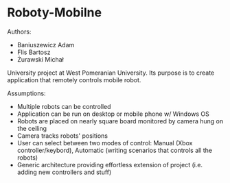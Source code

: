 # Roboty-Mobilne

Authors:

- Baniuszewicz Adam
- Flis Bartosz
- Żurawski Michał

University project at West Pomeranian University. Its purpose is to create application that remotely controls mobile robot.

Assumptions:

- Multiple robots can be controlled
- Application can be run on desktop or mobile phone w/ Windows OS
- Robots are placed on nearly square board monitored by camera hung on the ceiling
- Camera tracks robots' positions
- User can select between two modes of control: Manual (Xbox controller/keybord), Automatic (writing scenarios that controls all the robots)
- Generic architecture providing effortless extension of project (i.e. adding new controllers and stuff)
